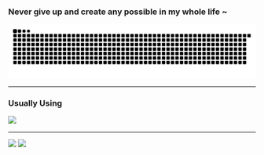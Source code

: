 ### Never give up and create any possible in my whole life ~
![](https://raw.githubusercontent.com/kheireddinebou/kheireddinebou/output/snake.svg)
***
### Usually Using
![](https://skillicons.dev/icons?i=html,css,scss,bootstrap,mui,js,ts,react,redux,vue,vite,webpack,expressjs,nodejs,postgres,mysql,sqlite,docker,ubuntu,stackoverflow&perline=10)
***
<img style="height: 162px;" src="https://github-readme-mwendwa.vercel.app/api/top-langs/?username=dreamct25&layout=compact&count_private=true&theme=blue-green&title_color=00b3ff"></img>
<img style="width: 487px;" src="https://bad-apple-github-readme.vercel.app/api?username=dreamct25&show_icons=true&count_private=true&line_height=20&icon_color=00b3ff&theme=blue-green&title_color=00b3ff"></img>